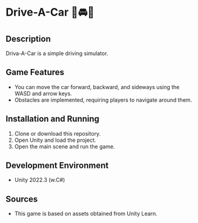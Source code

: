 # Drive-A-Car 🚗🚘🚕

## Description
Driva-A-Car is a simple driving simulator.

## Game Features
- You can move the car forward, backward, and sideways using the WASD and arrow keys.
- Obstacles are implemented, requiring players to navigate around them.

## Installation and Running
1. Clone or download this repository.
2. Open Unity and load the project.
3. Open the main scene and run the game.

## Development Environment

- Unity 2022.3 (w.C#)

## Sources
- This game is based on assets obtained from Unity Learn.
